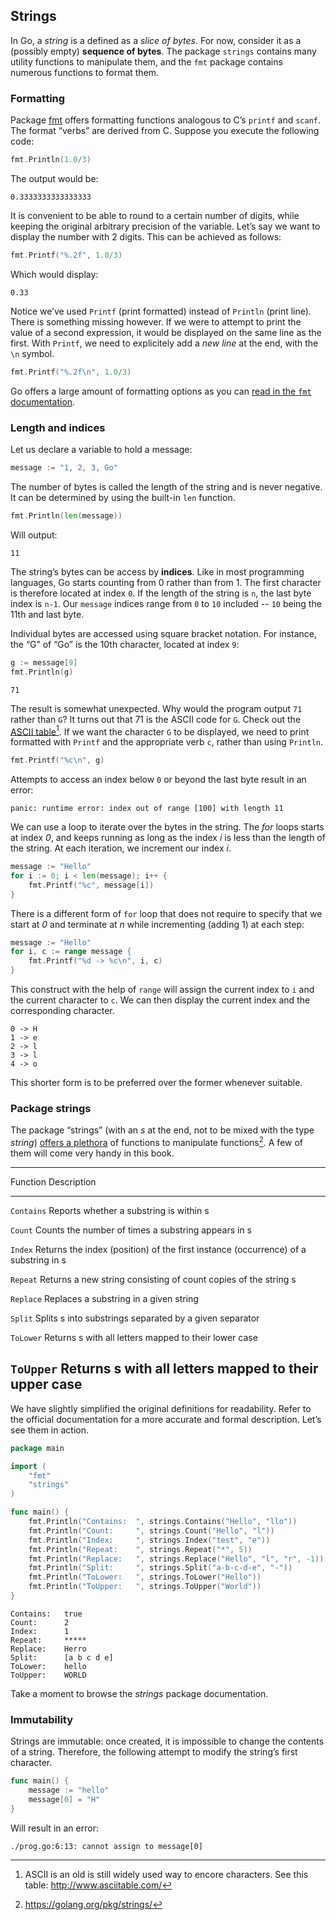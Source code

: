 ## Strings

In Go, a *string* is a defined as a *slice of bytes*. For now, consider it as a (possibly empty) **sequence of bytes**. The package `strings` contains many utility functions to manipulate them, and the `fmt` package contains numerous functions to format them.

### Formatting

Package [fmt](https://golang.org/pkg/fmt/) offers formatting functions analogous to C’s `printf` and `scanf`. The format “verbs” are derived from C. Suppose you execute the following code:

```go
fmt.Println(1.0/3)
```

The output would be:

```
0.3333333333333333
```

It is convenient to be able to round to a certain number of digits, while keeping the original arbitrary precision of the variable. Let’s say we want to display the number with 2 digits. This can be achieved as follows:

```go
fmt.Printf("%.2f", 1.0/3)
```

Which would display:

```
0.33
```

Notice we’ve used `Printf` (print formatted) instead of `Println` (print line). There is something missing however. If we were to attempt to print the value of a second expression, it would be displayed on the same line as the first. With `Printf`, we need to explicitely add a *new line* at the end, with the `\n` symbol.

```go
fmt.Printf("%.2f\n", 1.0/3)
```

Go offers a large amount of formatting options as you can [read in the `fmt` documentation](https://golang.org/pkg/fmt/).

### Length and indices

Let us declare a variable to hold a message:

```go
message := "1, 2, 3, Go"
```

The number of bytes is called the length of the string and is never negative. It can be determined by using the built-in `len` function.

```go
fmt.Println(len(message))
```

Will output:

```
11
```

The string’s bytes can be access by **indices**. Like in most programming languages, Go starts counting from 0 rather than from 1. The first character is therefore located at index `0`. If the length of the string is `n`, the last byte index is `n-1`. Our `message` indices range from `0` to `10` included -- `10` being the 11th and last byte.

Individual bytes are accessed using square bracket notation. For instance, the “G” of “Go” is the 10th character, located at index `9`:

```go
g := message[9]
fmt.Println(g)
```

```
71
```

The result is somewhat unexpected. Why would the program output `71` rather than `G`? It turns out that 71 is the ASCII code for `G`. Check out the [ASCII table](http://www.asciitable.com/)[^strings-1]. If we want the character `G` to be displayed, we need to print formatted with `Printf` and the appropriate verb `c`, rather than using `Println`.

[^strings-1]: ASCII is an old is still widely used way to encore characters. See this table: http://www.asciitable.com/

```go
fmt.Printf("%c\n", g)
```

Attempts to access an index below `0` or beyond the last byte result in an error:

```
panic: runtime error: index out of range [100] with length 11
```

We can use a loop to iterate over the bytes in the string. The *for* loops starts at index *0*, and keeps running as long as the index *i* is less than the length of the string. At each iteration, we increment our index *i*.

```go
message := "Hello"
for i := 0; i < len(message); i++ {
	fmt.Printf("%c", message[i])
}
```

There is a different form of `for` loop that does not require to specify that we start at *0* and terminate at *n* while incrementing (adding 1) at each step:

```go
message := "Hello"
for i, c := range message {
	fmt.Printf("%d -> %c\n", i, c)
}
```

This construct with the help of `range` will assign the current index to `i` and the current character to `c`. We can then display the current index and the corresponding character.

```
0 -> H
1 -> e
2 -> l
3 -> l
4 -> o
```

This shorter form is to be preferred over the former whenever suitable.

### Package strings

The package “strings” (with an *s* at the end, not to be mixed with the type *string*) [offers a plethora](https://golang.org/pkg/strings/) of functions to manipulate functions[^strings-2]. A few of them will come very handy in this book.

[^strings-2]: https://golang.org/pkg/strings/

---------------------------------------------------------------------------------------------------
Function        Description
--------------- -----------------------------------------------------------------------------------
``Contains``    Reports whether a substring is within s

``Count``       Counts the number of times a substring appears in s

``Index``       Returns the index (position) of the first instance (occurrence) of a substring in s

``Repeat``      Returns a new string consisting of count copies of the string s

``Replace``     Replaces a substring in a given string

``Split``       Splits s into substrings separated by a given separator

``ToLower``     Returns s with all letters mapped to their lower case

``ToUpper``     Returns s with all letters mapped to their upper case
---------------------------------------------------------------------------------------------------

We have slightly simplified the original definitions for readability. Refer to the official documentation for a more accurate and formal description. Let’s see them in action.

```go
package main

import (
	"fmt"
	"strings"
)

func main() {
  	fmt.Println("Contains:  ", strings.Contains("Hello", "llo"))
  	fmt.Println("Count:     ", strings.Count("Hello", "l"))
  	fmt.Println("Index:     ", strings.Index("test", "e"))
  	fmt.Println("Repeat:    ", strings.Repeat("*", 5))
  	fmt.Println("Replace:   ", strings.Replace("Hello", "l", "r", -1))
  	fmt.Println("Split:     ", strings.Split("a-b-c-d-e", "-"))
  	fmt.Println("ToLower:   ", strings.ToLower("Hello"))
  	fmt.Println("ToUpper:   ", strings.ToUpper("World"))
}
```

```
Contains:   true
Count:      2
Index:      1
Repeat:     *****
Replace:    Herro
Split:      [a b c d e]
ToLower:    hello
ToUpper:    WORLD
```

Take a moment to browse the *strings* package documentation.

### Immutability

Strings are immutable: once created, it is impossible to change the contents of a string. Therefore, the following attempt to modify the string’s first character.

```go
func main() {
    message := "hello"
    message[0] = "H"
}
```

Will result in an error:

```
./prog.go:6:13: cannot assign to message[0]
```
